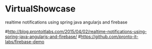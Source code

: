 # VirtualShowcase
realtime notifications using spring java angularjs and firebase

#http://blog.prontoitlabs.com/2015/04/02/realtime-notifications-using-spring-java-angularjs-and-firebase/
#https://github.com/pronto-it-labs/firebase-demo
